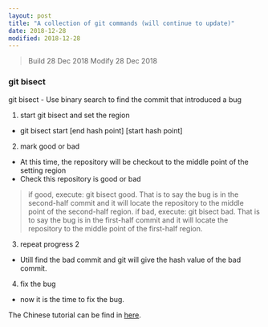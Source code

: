 ```yaml
---
layout: post
title: "A collection of git commands (will continue to update)"
date: 2018-12-28
modified: 2018-12-28
---
```


> Build  28 Dec 2018
> Modify 28 Dec 2018

### git bisect

git bisect - Use binary search to find the commit that introduced a bug

1. start git bisect and set the region
- git bisect start [end hash point] [start hash point]

2. mark good or bad
- At this time, the repository will be checkout to the middle point of the setting region
- Check this repository is good or bad
> if good, execute: git bisect good. That is to say the bug is in the second-half commit
and it will locate the repository to the middle point of the second-half region.
> if bad, execute: git bisect bad. That is to say the bug is in the first-half commit
and it will locate the repository to the middle point of the first-half region.

3. repeat progress 2
- Utill find the bad commit and git will give the hash value of the bad commit.

4. fix the bug
- now it is the time to fix the bug.

The Chinese tutorial can be find in [here](http://www.ruanyifeng.com/blog/2018/12/git-bisect.html).
